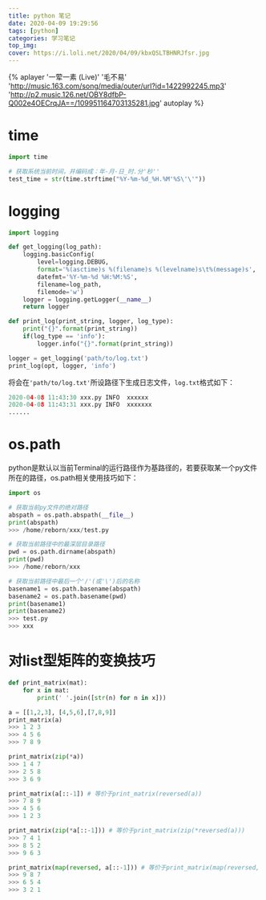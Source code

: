 ```yaml
---
title: python 笔记
date: 2020-04-09 19:29:56
tags: [python]
categories: 学习笔记
top_img:
cover: https://i.loli.net/2020/04/09/kbxQSLTBHNRJfsr.jpg
---
```


{% aplayer '一荤一素 (Live)' '毛不易' 'http://music.163.com/song/media/outer/url?id=1422992245.mp3' 'http://p2.music.126.net/OBY8dfbP-Q002e4OECrqJA==/109951164703135281.jpg' autoplay %}

# time
```python
import time

# 获取系统当前时间，并编码成：年-月-日_时.分'秒''
test_time = str(time.strftime("%Y-%m-%d_%H.%M'%S\'\'"))
```

# logging
```python
import logging

def get_logging(log_path):
    logging.basicConfig(
        level=logging.DEBUG,
        format='%(asctime)s %(filename)s %(levelname)s\t%(message)s',
        datefmt='%Y-%m-%d %H:%M:%S',
        filename=log_path,
        filemode='w')
    logger = logging.getLogger(__name__)
    return logger

def print_log(print_string, logger, log_type):
    print("{}".format(print_string))
    if(log_type == 'info'):
        logger.info("{}".format(print_string))

logger = get_logging('path/to/log.txt')
print_log(opt, logger, 'info')
```
将会在`'path/to/log.txt'`所设路径下生成日志文件，`log.txt`格式如下：
```python
2020-04-08 11:43:30 xxx.py INFO  xxxxxx
2020-04-08 11:43:31 xxx.py INFO  xxxxxxx
......
```

# os.path
python是默认以当前Terminal的运行路径作为基路径的，若要获取某一个py文件所在的路径，os.path相关使用技巧如下：
```python
import os

# 获取当前py文件的绝对路径
abspath = os.path.abspath(__file__)
print(abspath)
>>> /home/reborn/xxx/test.py

# 获取当前路径中的最深层目录路径
pwd = os.path.dirname(abspath)
print(pwd)
>>> /home/reborn/xxx

# 获取当前路径中最后一个'/'(或'\')后的名称
basename1 = os.path.basename(abspath)
basename2 = os.path.basename(pwd)
print(basename1)
print(basename2)
>>> test.py
>>> xxx
```

# 对list型矩阵的变换技巧
```python
def print_matrix(mat):
    for x in mat:
        print(' '.join([str(n) for n in x]))

a = [[1,2,3], [4,5,6],[7,8,9]]
print_matrix(a)
>>> 1 2 3
>>> 4 5 6
>>> 7 8 9

print_matrix(zip(*a))
>>> 1 4 7
>>> 2 5 8
>>> 3 6 9

print_matrix(a[::-1]) # 等价于print_matrix(reversed(a))
>>> 7 8 9
>>> 4 5 6
>>> 1 2 3

print_matrix(zip(*a[::-1])) # 等价于print_matrix(zip(*reversed(a)))
>>> 7 4 1
>>> 8 5 2
>>> 9 6 3

print_matrix(map(reversed, a[::-1])) # 等价于print_matrix(map(reversed, reversed(a)))
>>> 9 8 7
>>> 6 5 4
>>> 3 2 1
```